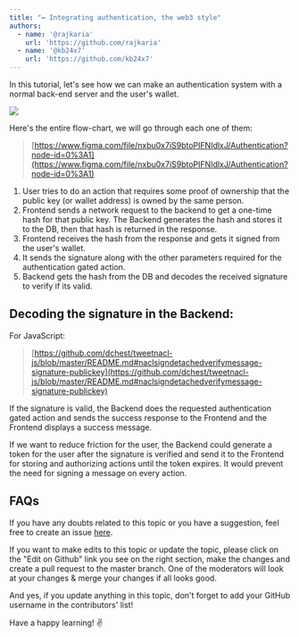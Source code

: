 ```yaml
---
title: "↔ Integrating authentication, the web3 style"
authors:
  - name: '@rajkaria'
    url: 'https://github.com/rajkaria'
  - name: '@kb24x7'
    url: 'https://github.com/kb24x7'
---
```


In this tutorial, let's see how we can make an authentication system with a normal back-end server and the user's wallet.

![](../.gitbook/assets/code-2.png)

Here's the entire flow-chart, we will go through each one of them:

> [https://www.figma.com/file/nxbu0x7iS9btoPIFNIdlxJ/Authentication?node-id=0%3A1](https://www.figma.com/file/nxbu0x7iS9btoPIFNIdlxJ/Authentication?node-id=0%3A1)

1. User tries to do an action that requires some proof of ownership that the public key (or wallet address) is owned by the same person.
2. Frontend sends a network request to the backend to get a one-time hash for that public key. The Backend generates the hash and stores it to the DB, then that hash is returned in the response.
3. Frontend receives the hash from the response and gets it signed from the user's wallet.
4. It sends the signature along with the other parameters required for the authentication gated action.
5. Backend gets the hash from the DB and decodes the received signature to verify if its valid.

## Decoding the signature in the Backend:

For JavaScript:

> [https://github.com/dchest/tweetnacl-js/blob/master/README.md#naclsigndetachedverifymessage-signature-publickey](https://github.com/dchest/tweetnacl-js/blob/master/README.md#naclsigndetachedverifymessage-signature-publickey)

If the signature is valid, the Backend does the requested authentication gated action and sends the success response to the Frontend and the Frontend displays a success message.

If we want to reduce friction for the user, the Backend could generate a token for the user after the signature is verified and send it to the Frontend for storing and authorizing actions until the token expires. It would prevent the need for signing a message on every action.

## FAQs

If you have any doubts related to this topic or you have a suggestion, feel free to create an issue [here](https://github.com/SuperteamDAO/ground-zero/issues).

If you want to make edits to this topic or update the topic, please click on the "Edit on Github" link you see on the right section, make the changes and create a pull request to the master branch. One of the moderators will look at your changes & merge your changes if all looks good.

And yes, if you update anything in this topic, don't forget to add your GitHub username in the contributors' list!

Have a happy learning! ✌️
